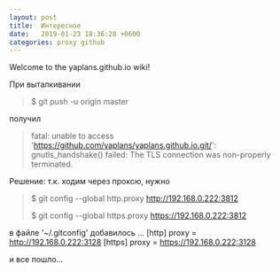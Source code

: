 ```yaml
---
layout: post
title:  Интересное
date:   2019-01-23 18:36:28 +0600
categories: proxy github
---
```



Welcome to the yaplans.github.io wiki!

При выталкивании
>$ git push -u origin master     

получил
>fatal: unable to access 'https://github.com/yaplans/yaplans.github.io.git/': gnutls_handshake() failed: The TLS connection was non-properly terminated.

Решение:
т.к. ходим через проксю, нужно
> $ git config --global http.proxy http://192.168.0.222:3812
>
> $ git config --global https.proxy https://192.168.0.222:3812


в файле '~/.gitconfig' добавилось
...
[http]
	proxy = http://192.168.0.222:3128
[https]
	proxy = https://192.168.0.222:3128

и все пошло...
